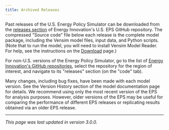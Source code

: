 ```yaml
---
title: Archived Releases
---
```


Past releases of the U.S. Energy Policy Simulator can be downloaded from the [releases section](https://github.com/EnergyInnovation/eps-us/releases) of Energy Innovation's U.S. EPS GitHub repository.  The compressed "Source code" file below each release is the complete model package, including the Vensim model files, input data, and Python scripts.  (Note that to run the model, you will need to install Vensim Model Reader.  For help, see the instructions on the [Download](download) page.)

For non-U.S. versions of the Energy Policy Simulator, go to the list of [Energy Innovation's GitHub repositories](https://github.com/orgs/EnergyInnovation/repositories), select the repository for the region of interest, and navigate to its "releases" section (on the "code" tab).

Many changes, including bug fixes, have been made with each model version.  See the Version History
section of the model documentation page for details.  We recommend using only the most recent version of the EPS for analysis purposes.  However, older versions of the EPS may be useful for comparing the performance of different EPS releases or replicating results obtained via an older EPS release.

---
*This page was last updated in version 3.0.0.*
